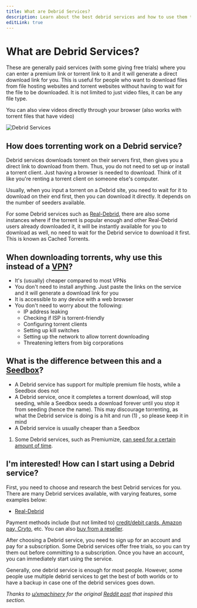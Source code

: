 ```yaml
---
title: What are Debrid Services?
description: Learn about the best debrid services and how to use them to download files from file hosting sites.
editLink: true
---
```


# What are Debrid Services?

These are generally paid services (with some giving free trials) where you can enter a premium link or torrent link to it and it will generate a direct download link for you. This is useful for people who want to download files from file hosting websites and torrent websites without having to wait for the file to be downloaded. It is not limited to just video files, it can be any file type.

You can also view videos directly through your browser (also works with torrent files that have video)

![Debrid Services](https://i.imgur.com/GiNUoZL.png)

## How does torrenting work on a Debrid service?

Debrid services downloads torrent on their servers first, then gives you a direct link to download from them. Thus, you do not need to set up or install a torrent client. Just having a browser is needed to download. Think of it like you're renting a torrent client on someone else's computer.

Usually, when you input a torrent on a Debrid site, you need to wait for it to download on their end first, then you can download it directly. It depends on the number of seeders available.

For some Debrid services such as [Real-Debrid](https://real-debrid.com/), there are also some instances where if the torrent is popular enough and other Real-Debrid users already downloaded it, it will be instantly available for you to download as well, no need to wait for the Debrid service to download it first. This is known as Cached Torrents.

## When downloading torrents, why use this instead of a [VPN](https://en.wikipedia.org/wiki/Virtual_private_network)?

-   It's (usually) cheaper compared to most VPNs
-   You don't need to install anything. Just paste the links on the service and it will generate a download link for you
-   It is accessible to any device with a web browser
-   You don't need to worry about the following:
    -   IP address leaking
    -   Checking if ISP is torrent-friendly
    -   Configuring torrent clients
    -   Setting up kill switches
    -   Setting up the network to allow torrent downloading
    -   Threatening letters from big corporations

## What is the difference between this and a [Seedbox](https://en.wikipedia.org/wiki/Seedbox)?

<div class="annotate" markdown>

-   A Debrid service has support for multiple premium file hosts, while a Seedbox does not
-   A Debrid service, once it completes a torrent download, will stop seeding, while a Seedbox seeds a download forever until you stop it from seeding (hence the name). This may discourage torrenting, as what the Debrid service is doing is a hit and run (1) , so please keep it in mind
-   A Debrid service is usually cheaper than a Seedbox

</div>

1.  Some Debrid services, such as Premiumize, [can seed for a certain amount of time](https://www.premiumize.me/features/torrent).

## I'm interested! How can I start using a Debrid service?

First, you need to choose and research the best Debrid services for you. There are many Debrid services available, with varying features, some examples below:

-   [Real-Debrid](real-debrid.md)
<!-- -   [Premiumize](premiumize.md)
-   [AllDebrid](alldebrid.md) -->

Payment methods include (but not limited to) [credit/debit cards, Amazon pay, Cryto](https://i.imgur.com/dERMQ22.png), etc. You can also [buy from a reseller](https://imgur.com/LlnVRDm).

After choosing a Debrid service, you need to sign up for an account and pay for a subscription. Some Debrid services offer free trials, so you can try them out before committing to a subscription. Once you have an account, you can immediately start using the service.

Generally, one debrid service is enough for most people. However, some people use multiple debrid services to get the best of both worlds or to have a backup in case one of the debrid services goes down.

_Thanks to [u/xmachinery](https://www.reddit.com/user/xmachinery/) for the original [Reddit post](https://www.reddit.com/r/Piracy/comments/q3vqgv/introduction_to_debrid_services/) that inspired this section._